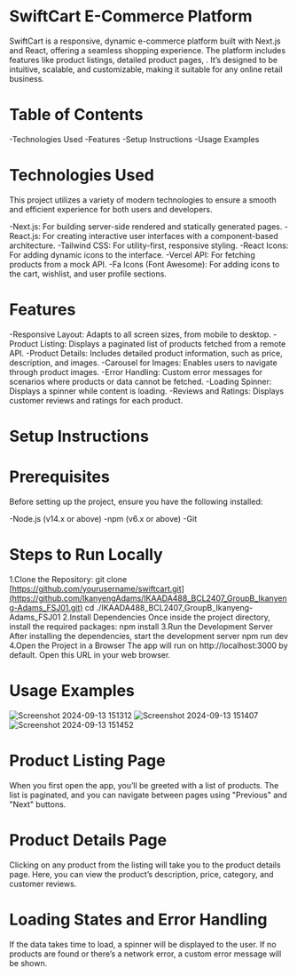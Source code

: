 # SwiftCart E-Commerce Platform

SwiftCart is a responsive, dynamic e-commerce platform built with Next.js and React, offering a seamless shopping experience. The platform includes features like product listings, detailed product pages, . It’s designed to be intuitive, scalable, and customizable, making it suitable for any online retail business.

# Table of Contents
-Technologies Used
-Features
-Setup Instructions
-Usage Examples

# Technologies Used
This project utilizes a variety of modern technologies to ensure a smooth and efficient experience for both users and developers.

-Next.js: For building server-side rendered and statically generated pages.
-React.js: For creating interactive user interfaces with a component-based architecture.
-Tailwind CSS: For utility-first, responsive styling.
-React Icons: For adding dynamic icons to the interface.
-Vercel API: For fetching products from a mock API.
-Fa Icons (Font Awesome): For adding icons to the cart, wishlist, and user profile sections.

# Features
-Responsive Layout: Adapts to all screen sizes, from mobile to desktop.
-Product Listing: Displays a paginated list of products fetched from a remote API.
-Product Details: Includes detailed product information, such as price, description, and images.
-Carousel for Images: Enables users to navigate through product images.
-Error Handling: Custom error messages for scenarios where products or data cannot be fetched.
-Loading Spinner: Displays a spinner while content is loading.
-Reviews and Ratings: Displays customer reviews and ratings for each product.

# Setup Instructions
# Prerequisites
Before setting up the project, ensure you have the following installed:

-Node.js (v14.x or above)
-npm (v6.x or above)
-Git

# Steps to Run Locally
1.Clone the Repository:
  git clone [https://github.com/yourusername/swiftcart.git](https://github.com/IkanyengAdams/IKAADA488_BCL2407_GroupB_Ikanyeng-Adams_FSJ01.git)
  cd ./IKAADA488_BCL2407_GroupB_Ikanyeng-Adams_FSJ01
2.Install Dependencies Once inside the project directory, install the required packages:
  npm install
3.Run the Development Server After installing the dependencies, start the development server
  npm run dev
4.Open the Project in a Browser The app will run on http://localhost:3000 by default. Open this 
  URL in your web browser.

# Usage Examples
![Screenshot 2024-09-13 151312](https://github.com/user-attachments/assets/6c89d5cf-09cb-4b86-9455-3845ae95bd3c)
![Screenshot 2024-09-13 151407](https://github.com/user-attachments/assets/2af947c7-7008-45ae-8e3c-9c8d2169466f)
![Screenshot 2024-09-13 151452](https://github.com/user-attachments/assets/f7b6259d-e5b7-4b07-a4a9-dc48f6e4db9e)
# Product Listing Page
  When you first open the app, you’ll be greeted with a list of products. The list is 
  paginated, and you can navigate between pages using "Previous" and "Next" buttons.
  
# Product Details Page
  Clicking on any product from the listing will take you to the product details page. Here, you 
  can view the product’s description, price, category, and customer reviews.

# Loading States and Error Handling
  If the data takes time to load, a spinner will be displayed to the user. If no products are 
  found or there’s a network error, a custom error message will be shown.
